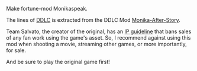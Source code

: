 Make fortune-mod Monikaspeak.

The lines of [DDLC](https://ddlc.moe/) is extracted from the DDLC Mod [Monika-After-Story](https://www.monikaafterstory.com/).

Team Salvato, the creator of the original, has an [IP guideline](https://teamsalvato.com/ip-guidelines) that bans sales of any fan work using the game's asset. So, I recommend against using this mod when shooting a movie, streaming other games, or more importantly, for sale.

And be sure to play the original game first!
